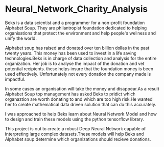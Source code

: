 # Neural_Network_Charity_Analysis

Beks is a data scientist and a programmer for a non-profit foundation Alphabet Soup. They are philantropist foundation dedicated to helping organisations that protect the environment and help people's wellness and unify the world.

Alphabet soup has raised and donated over ten billion dollas in the past twenty years. This money has been used to invest in a life saving technologies.Beks is in charge of data collection and analysis for the entire organization. Her job is to analyse the impact of the donation and vet potential recipients. these helps insure that the foundation money is been used effectively. Unfortunately not every donation the company made is impactful.

In some cases an organisation will take the money and disappear.As a result Alphabet Soup top management has asked Beks to pridict which organaztion are worth donating to and which are too high risk.He wanted her to create mathematical data driven solution that can do this accurately.

I was approached to help Beks learn about Neural Network Model and how to design and train these models using the python tensorflow library.

This project is out to create a robust Deep Neural Network capable of interpreting large complex datasets.These models will help Beks and Alphabet soup determine which organizations should recieve donations.
